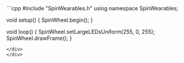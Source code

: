 <div class="flex-container"><div class="code">
```cpp
#include "SpinWearables.h"
using namespace SpinWearables;

void setup() {
  SpinWheel.begin();
}

void loop() {
  SpinWheel.setLargeLEDsUniform(255, 0, 255);
  SpinWheel.drawFrame();
}
```
</div>
</div>